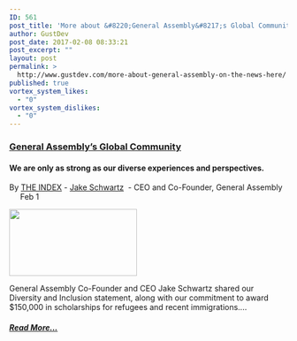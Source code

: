 ```yaml
---
ID: 561
post_title: 'More about &#8220;General Assembly&#8217;s Global Community&#8221;&#8230;'
author: GustDev
post_date: 2017-02-08 08:33:21
post_excerpt: ""
layout: post
permalink: >
  http://www.gustdev.com/more-about-general-assembly-on-the-news-here/
published: true
vortex_system_likes:
  - "0"
vortex_system_dislikes:
  - "0"
---
```

<h3><a href="https://theindex.generalassemb.ly/general-assembly-global-community-19d7975d911e#.t10x0vb24" target="_blank">General Assembly’s Global Community</a></h3>
<h4>We are only as strong as our diverse experiences and perspectives.</h4>
By <a href="https://theindex.generalassemb.ly/general-assembly-global-community-19d7975d911e#.t10x0vb24" target="_blank">THE INDEX</a> - <a class="link link link--darken link--darker u-baseColor--link" dir="auto" href="https://theindex.generalassemb.ly/@jakeschwartz?source=post_header_lockup" data-action="show-user-card" data-action-source="post_header_lockup" data-action-value="5a2c9199f55a" data-action-type="hover" data-user-id="5a2c9199f55a" data-collection-slug="the-ga-index">Jake Schwartz</a>  - CEO and Co-Founder, General Assembly        <time datetime="2017-02-01T19:44:43.000Z">Feb 1</time>

<a href="https://theindex.generalassemb.ly/general-assembly-global-community-19d7975d911e#.t10x0vb24" target="_blank"><img class="wp-image-312 aligncenter" src="http://www.gustdev.com/wp-content/uploads/2017/01/generalassembly-open-graph.png" alt="" width="231" height="121" /></a>

General Assembly Co-Founder and CEO Jake Schwartz shared our Diversity and Inclusion statement, along with our commitment to award $150,000 in scholarships for refugees and recent immigrations....
<h5><a href="https://theindex.generalassemb.ly/general-assembly-global-community-19d7975d911e#.t10x0vb24" target="_blank">Read More...</a></h5>